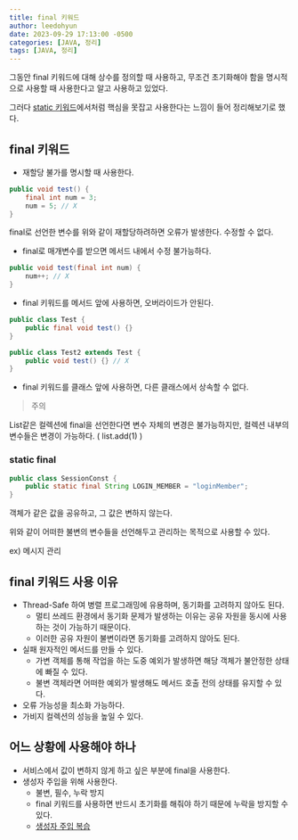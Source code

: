 ```yaml
---
title: final 키워드
author: leedohyun
date: 2023-09-29 17:13:00 -0500
categories: [JAVA, 정리]
tags: [JAVA, 정리]
---
```


그동안 final 키워드에 대해 상수를 정의할 때 사용하고, 무조건 초기화해야 함을 명시적으로 사용할 때 사용한다고 알고 사용하고 있었다.

그러다 [static 키워드](https://ldhapple.github.io/posts/static-%ED%82%A4%EC%9B%8C%EB%93%9C/)에서처럼 핵심을 못잡고 사용한다는 느낌이 들어 정리해보기로 했다.

## final 키워드

- 재할당 불가를 명시할 때 사용한다.

```java
public void test() {
	final int num = 3;
	num = 5; // X
}
```

final로 선언한 변수를 위와 같이 재할당하려하면 오류가 발생한다. 수정할 수 없다.

- final로 매개변수를 받으면 메서드 내에서 수정 불가능하다.

```java
public void test(final int num) {
	num++; // X
}
```

- final 키워드를 메서드 앞에 사용하면, 오버라이드가 안된다.

```java
public class Test {
	public final void test() {}
}

public class Test2 extends Test {
	public void test() {} // X
}
```

- final 키워드를 클래스 앞에 사용하면, 다른 클래스에서 상속할 수 없다.

> 주의

List같은 컬렉션에 final을 선언한다면 변수 자체의 변경은 불가능하지만, 컬렉션 내부의 변수들은 변경이 가능하다. ( list.add(1) )

### static final

```java
public class SessionConst {
	public static final String LOGIN_MEMBER = "loginMember";
}
```

객체가 같은 값을 공유하고, 그 값은 변하지 않는다.

위와 같이 어떠한 불변의 변수들을 선언해두고 관리하는 목적으로 사용할 수 있다.

ex) 메시지 관리



## final 키워드 사용 이유

- Thread-Safe 하여 병렬 프로그래밍에 유용하며, 동기화를 고려하지 않아도 된다.
	- 멀티 쓰레드 환경에서 동기화 문제가 발생하는 이유는 공유 자원을 동시에 사용하는 것이 가능하기 때문이다.
	- 이러한 공유 자원이 불변이라면 동기화를 고려하지 않아도 된다.
- 실패 원자적인 메서드를 만들 수 있다.
	- 가변 객체를 통해 작업을 하는 도중 예외가 발생하면 해당 객체가 불안정한 상태에 빠질 수 있다.
	- 불변 객체라면 어떠한 예외가 발생해도 메서드 호출 전의 상태를 유지할 수 있다.
- 오류 가능성을 최소화 가능하다.
- 가비지 컬렉션의 성능을 높일 수 있다.

## 어느 상황에 사용해야 하나

- 서비스에서 값이 변하지 않게 하고 싶은 부분에 final을 사용한다.
- 생성자 주입을 위해 사용한다.
	- 불변, 필수, 누락 방지
	- final 키워드를 사용하면 반드시 초기화를 해줘야 하기 때문에 누락을 방지할 수 있다.
	- [생성자 주입 복습](https://ldhapple.github.io/posts/%EC%9D%98%EC%A1%B4%EA%B4%80%EA%B3%84-%EC%9E%90%EB%8F%99%EC%A3%BC%EC%9E%85/)